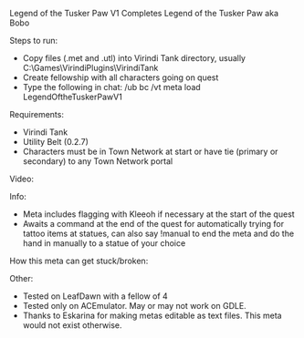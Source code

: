 Legend of the Tusker Paw V1
Completes Legend of the Tusker Paw aka Bobo     

Steps to run:
- Copy files (.met and .utl) into Virindi Tank directory, usually C:\Games\VirindiPlugins\VirindiTank
- Create fellowship with all characters going on quest
- Type the following in chat: /ub bc /vt meta load LegendOftheTuskerPawV1

Requirements:
- Virindi Tank
- Utility Belt (0.2.7)
- Characters must be in Town Network at start or have tie (primary or secondary) to any Town Network portal

Video:

Info:
- Meta includes flagging with Kleeoh if necessary at the start of the quest
- Awaits a command at the end of the quest for automatically trying for tattoo items at statues, can also say !manual to end the meta and do the hand in manually to a statue of your choice

How this meta can get stuck/broken:

Other:
- Tested on LeafDawn with a fellow of 4
- Tested only on ACEmulator.  May or may not work on GDLE.
- Thanks to Eskarina for making metas editable as text files.   This meta would not exist otherwise.